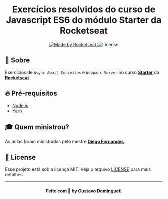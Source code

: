 <h1 align="center">
    Exercícios resolvidos do curso de Javascript ES6 do módulo Starter da Rocketseat
</h1>

<p align="center">
  <a href="https://rocketseat.com.br">
    <img alt="Made by Rocketseat" src="https://img.shields.io/badge/made%20by-Rocketseat-7159C1">
  </a>
  <img alt="License" src="https://img.shields.io/github/license/dominguetigs/rocketseat-starter-javascript-es6?color=7159C1">
</p>

<a id="sobre"></a>

## :bookmark: Sobre

Exercícios de `Async Await`, `Conceitos` e `Webpack Server` no curso **[Starter](https://rocketseat.com.br/starter)** da **[Rocketseat](https://rocketseat.com.br/)**

<a id="pre-requisitos"></a>

## :fire: Pré-requisitos

- [Node.js](https://nodejs.org/)
- [Yarn](https://yarnpkg.com/)

## :mortar_board: Quem ministrou?

As aulas foram ministradas pelo mestre **[Diego Fernandes](https://github.com/diego3g)**.

<a id="license"></a>

## :memo: License

Esse projeto está sob a licença MIT. Veja o arquivo [LICENSE](LICENSE) para mais detalhes.

---

<h4 align="center">
    Feito com 💙 by <a
      href="https://www.linkedin.com/in/gustavodomingueti/"
      target="_blank"
    >Gustavo Domingueti</a>
</h4>
